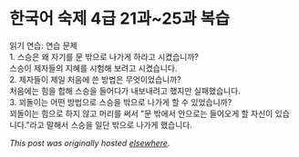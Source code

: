 # 한국어 숙제 4급 21과~25과 복습

<p>읽기 연습: 연습 문제<br>1. 스승은 왜 자기를 문 밖으로 나가게 하라고 시켰습니까?<br>스승이 제자들의 지혜를 시험해 보려고 시켰습니다.<br>2. 제자들이 제일 처음에 쓴 방법은 무엇이었습니까?<br>처음에는 힘을 합해 스승을 들어다가 내보내려고 했지만 실패했습니다.<br>3. 꾀돌이는 어떤 방법으로 스승을 밖으로 나가게 할 수 있었습니까?<br>꾀돌이는 힘으로 하지 않고 머리를 써서 "문 밖에서 안으로는 들어오게 할 자신이 있습니다."라고 말해서 스승을 일단 밖으로 나가게 했습니다.</p>


*This post was originally hosted [elsewhere](http://planspace.blogspot.com/2009/07/4-2126.html).*
